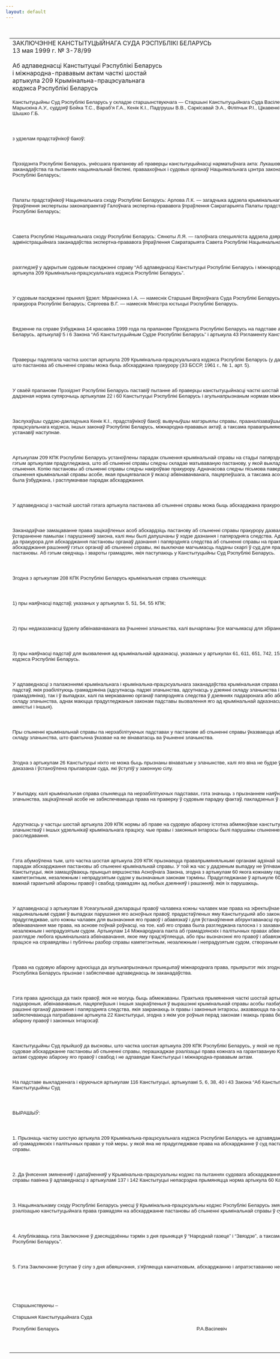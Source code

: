 ```yaml
---
layout: default
---
```


<div style="margin: 0px auto; width: 1000px;">

<div id="flag">

 

</div>

<div id="fixedWidth">

<div id="body">

<div id="columnSpanned">

<div id="content" style="margin: 10px">

<table>
<colgroup>
<col style="width: 100%" />
</colgroup>
<tbody>
<tr class="odd">
<td><div data-align="center" style="text-transform: uppercase;">
Заключэнне Канстытуцыйнага Суда Рэспублікі Беларусь
</div>
<div data-align="center">
13 мая 1999 г. № З-78/99
</div>
<div data-align="left" style="width: 400px; margin-top: 20px; margin-bottom: 20px;">
Аб адпаведнасці Канстытуцыі Рэспублікі Беларусь і міжнародна-прававым актам часткі шостай артыкула 209 Крымінальна-працэсуальнага кодэкса Рэспублікі Беларусь
</div>
<p><span style="font-size: 10pt; font-family: Arial">Канстытуцыйны Суд Рэспублікі Беларусь у складзе старшынствуючага — Старшыні Канстытуцыйнага Суда Васілевіча Р.А., намесніка Старшыні Марыскіна А.У., суддзяў Бойка Т.С., Вараб’я Г.А., Кенік К.I., Падгрушы В.В., Саркісавай Э.А., Філіпчык Р.I., Цікавенкі А.Г., Шабайлава В.I., Шукліна В.З., Шышко Г.Б. </span></p>
<p><span style="font-size: 10pt; font-family: Arial"></span></p>
<p> </p>
<p><span style="font-size: 10pt; font-family: Arial">з удзелам прадстаўнікоў бакоў:</span></p>
<p><span style="font-size: 10pt; font-family: Arial"></span></p>
<p> </p>
<p><span style="font-size: 10pt; font-family: Arial">Прэзідэнта Рэспублікі Беларусь, унёсшага прапанову аб праверцы канстытуцыйнасці нарматыўнага акта: Лукашова А.I. — начальніка аддзялення заканадаўства па пытаннях нацыянальнай бяспекі, праваахоўных і судовых органаў Нацыянальнага цэнтра законапраектнай дзейнасці пры Прэзідэнце Рэспублікі Беларусь;</span></p>
<p><span style="font-size: 10pt; font-family: Arial"></span></p>
<p> </p>
<p><span style="font-size: 10pt; font-family: Arial">Палаты прадстаўнікоў Нацыянальнага сходу Рэспублікі Беларусь: Арлова Л.К. — загадчыка аддзела крымінальнага і адміністрацыйнага заканадаўства ўпраўлення экспертызы законапраектаў Галоўнага экспертна-прававога ўпраўлення Сакратарыята Палаты прадстаўнікоў Нацыянальнага сходу Рэспублікі Беларусь;</span></p>
<p><span style="font-size: 10pt; font-family: Arial"></span></p>
<p> </p>
<p><span style="font-size: 10pt; font-family: Arial">Савета Рэспублікі Нацыянальнага сходу Рэспублікі Беларусь: Сянюты Л.Я. — галоўнага спецыяліста аддзела дзяржаўнага, крымінальнага і адміністрацыйнага заканадаўства экспертна-прававога ўпраўлення Сакратарыята Савета Рэспублікі Нацыянальнага сходу Рэспублікі Беларусь</span></p>
<p><span style="font-size: 10pt; font-family: Arial"></span></p>
<p> </p>
<p><span style="font-size: 10pt; font-family: Arial">разгледзеў у адкрытым судовым пасяджэнні справу “Аб адпаведнасці Канстытуцыі Рэспублікі Беларусь і міжнародна-прававым актам часткі шостай артыкула 209 Крымінальна-працэсуальнага кодэкса Рэспублікі Беларусь”.</span></p>
<p><span style="font-size: 10pt; font-family: Arial"></span></p>
<p> </p>
<p><span style="font-size: 10pt; font-family: Arial">У судовым пасяджэнні прынялі ўдзел: Міранічэнка I.А. — намеснік Старшыні Вярхоўнага Суда Рэспублікі Беларусь; Iваненка П.I. — намеснік Генеральнага пракурора Рэспублікі Беларусь; Сяргеева В.Г. — намеснік Міністра юстыцыі Рэспублікі Беларусь.</span></p>
<p><span style="font-size: 10pt; font-family: Arial"></span></p>
<p> </p>
<p><span style="font-size: 10pt; font-family: Arial">Вядзенне па справе ўзбуджана 14 красавіка 1999 года па прапанове Прэзідэнта Рэспублікі Беларусь на падставе артыкула 116 Канстытуцыі Рэспублікі Беларусь, артыкулаў 5 і 6 Закона “Аб Канстытуцыйным Судзе Рэспублікі Беларусь” і артыкула 43 Рэгламенту Канстытуцыйнага Суда.</span></p>
<p><span style="font-size: 10pt; font-family: Arial"></span></p>
<p> </p>
<p><span style="font-size: 10pt; font-family: Arial">Праверцы падлягала частка шостая артыкула 209 Крымінальна-працэсуальнага кодэкса Рэспублікі Беларусь (у далейшым — КПК), якая прадугледжвае, што пастанова аб спыненні справы можа быць абскарджана пракурору (ЗЗ БССР, 1961 г., № 1, арт. 5).</span></p>
<p><span style="font-size: 10pt; font-family: Arial"></span></p>
<p> </p>
<p><span style="font-size: 10pt; font-family: Arial">У сваёй прапанове Прэзідэнт Рэспублікі Беларусь паставіў пытанне аб праверцы канстытуцыйнасці часткі шостай артыкула 209 КПК, указаўшы, што дадзеная норма супярэчыць артыкулам 22 і 60 Канстытуцыі Рэспублікі Беларусь і агульнапрызнаным нормам міжнароднага права.</span></p>
<p><span style="font-size: 10pt; font-family: Arial"></span></p>
<p> </p>
<p><span style="font-size: 10pt; font-family: Arial">Заслухаўшы суддзю-дакладчыка Кенік К.I., прадстаўнікоў бакоў, вывучыўшы матэрыялы справы, прааналізаваўшы палажэнні Канстытуцыі, Крымінальна-працэсуальнага кодэкса, іншых законаў Рэспублікі Беларусь, міжнародна-прававых актаў, а таксама правапрымяняльную практыку, Канстытуцыйны Суд устанавіў наступнае.</span></p>
<p><span style="font-size: 10pt; font-family: Arial"></span></p>
<p> </p>
<p><span style="font-size: 10pt; font-family: Arial">Артыкулам 209 КПК Рэспублікі Беларусь устаноўлены парадак спынення крымінальнай справы на стадыі папярэдняга расследавання. У прыватнасці, гэтым артыкулам прадугледжана, што аб спыненні справы следчы складае матываваную пастанову, у якой выкладае сутнасць справы і падставы спынення. Копію пастановы аб спыненні справы следчы накіроўвае пракурору. Адначасова следчы пісьмова паведамляе аб спыненні і падставах спынення крымінальнай справы асобе, якая прыцягвалася ў якасці абвінавачванага, пацярпеўшага, а таксама асобе або ўстанове, па заявах якіх справа была ўзбуджана, і растлумачвае парадак абскарджання.</span></p>
<p><span style="font-size: 10pt; font-family: Arial"></span></p>
<p> </p>
<p><span style="font-size: 10pt; font-family: Arial">У адпаведнасці з часткай шостай гэтага артыкула пастанова аб спыненні справы можа быць абскарджана пракурору.</span></p>
<p><span style="font-size: 10pt; font-family: Arial"></span></p>
<p> </p>
<p><span style="font-size: 10pt; font-family: Arial">Заканадаўчае замацаванне права зацікаўленых асоб абскардзіць пастанову аб спыненні справы пракурору дазваляе забяспечыць аператыўнае ўстараненне памылак і парушэнняў закона, калі яны былі дапушчаны ў ходзе дазнання і папярэдняга следства. Аднак указанае ў законе права на зварот да пракурора для абскарджання пастановы органаў дазнання і папярэдняга следства аб спыненні справы на практыцы ўспрымаецца як адзіны шлях абскарджання рашэнняў гэтых органаў аб спыненні справы, які выключае магчымасць падачы скаргі ў суд для праверкі законнасці і абгрунтаванасці гэтай пастановы. Аб гэтым сведчаць і звароты грамадзян, якія паступаюць у Канстытуцыйны Суд Рэспублікі Беларусь.</span></p>
<p><span style="font-size: 10pt; font-family: Arial"></span></p>
<p> </p>
<p><span style="font-size: 10pt; font-family: Arial">Згодна з артыкулам 208 КПК Рэспублікі Беларусь крымінальная справа спыняецца:</span></p>
<p><span style="font-size: 10pt; font-family: Arial"></span></p>
<p> </p>
<p><span style="font-size: 10pt; font-family: Arial">1) пры наяўнасці падстаў, указаных у артыкулах 5, 51, 54, 55 КПК;</span></p>
<p><span style="font-size: 10pt; font-family: Arial"></span></p>
<p> </p>
<p><span style="font-size: 10pt; font-family: Arial">2) пры недаказанасці ўдзелу абвінавачванага ва ўчыненні злачынства, калі вычарпаны ўсе магчымасці для збірання дадатковых доказаў;</span></p>
<p><span style="font-size: 10pt; font-family: Arial"></span></p>
<p> </p>
<p><span style="font-size: 10pt; font-family: Arial">3) пры наяўнасці падстаў для вызвалення ад крымінальнай адказнасці, указаных у артыкулах 61, 611, 651, 742, 1526, 170, 213, 2132, 2191 Крымінальнага кодэкса Рэспублікі Беларусь.</span></p>
<p><span style="font-size: 10pt; font-family: Arial"></span></p>
<p> </p>
<p><span style="font-size: 10pt; font-family: Arial">У адпаведнасці з палажэннямі крымінальнага і крымінальна-працэсуальнага заканадаўства крымінальная справа можа быць спынена як пры наяўнасці падстаў, якія рэабілітуюць грамадзяніна (адсутнасць падзеі злачынства, адсутнасць у дзеянні складу злачынства і іншыя падставы, якія апраўдваюць грамадзяніна), так і ў выпадках, калі па меркаванню органаў папярэдняга следства ў дзеяннях падазронага або абвінавачванага ўтрымліваюцца прыметы складу злачынства, аднак маюцца прадугледжаныя законам падставы вызвалення яго ад крымінальнай адказнасці (сканчэнне тэрмінаў даўнасці, акт амністыі і іншыя).</span></p>
<p><span style="font-size: 10pt; font-family: Arial"></span></p>
<p> </p>
<p><span style="font-size: 10pt; font-family: Arial">Пры спыненні крымінальнай справы па нерэабілітуючых падставах у пастанове аб спыненні справы ўказваецца аб наяўнасці ў дзеянні асобы прымет складу злачынства, што фактычна ўказвае на яе вінаватасць ва ўчыненні злачынства.</span></p>
<p><span style="font-size: 10pt; font-family: Arial"></span></p>
<p> </p>
<p><span style="font-size: 10pt; font-family: Arial">Згодна з артыкулам 26 Канстытуцыі ніхто не можа быць прызнаны вінаватым у злачынстве, калі яго віна не будзе ў прадугледжаным законам парадку даказана і ўстаноўлена прыгаворам суда, які ўступіў у законную сілу.</span></p>
<p><span style="font-size: 10pt; font-family: Arial"></span></p>
<p> </p>
<p><span style="font-size: 10pt; font-family: Arial">У выпадку, калі крымінальная справа спыняецца па нерэабілітуючых падставах, гэта значыць з прызнаннем наяўнасці ў дзеянні асобы прымет складу злачынства, зацікаўленай асобе не забяспечваецца права на праверку ў судовым парадку фактаў, пакладзеных ў аснову пастановы аб спыненні справы.</span></p>
<p><span style="font-size: 10pt; font-family: Arial"></span></p>
<p> </p>
<p><span style="font-size: 10pt; font-family: Arial">Адсутнасць у частцы шостай артыкула 209 КПК нормы аб праве на судовую абарону істотна абмяжоўвае канстытуцыйныя правы пацярпеўшых ад злачынстваў і іншых удзельнікаў крымінальнага працэсу, чые правы і законныя інтарэсы былі парушаны спыненнем справы ў стадыі папярэдняга расследавання.</span></p>
<p><span style="font-size: 10pt; font-family: Arial"></span></p>
<p> </p>
<p><span style="font-size: 10pt; font-family: Arial">Гэта абумоўлена тым, што частка шостая артыкула 209 КПК прызнаецца правапрымяняльнымі органамі адзінай заканадаўчай нормай, якая вызначае парадак абскарджання пастановы аб спыненні крымінальнай справы. У той жа час у дадзеным выпадку не ўлічваюцца патрабаванні артыкулаў 137 і 142 Канстытуцыі, якія замацоўваюць прынцып вяршэнства Асноўнага Закона, згодна з артыкулам 60 якога кожнаму гарантуецца абарона яго правоў і свабод кампетэнтным, незалежным і непрадузятым судом у вызначаныя законам тэрміны. Прадугледжанае ў артыкуле 60 Канстытуцыі палажэнне з’яўляецца важнай гарантыяй абароны правоў і свабод грамадзян ад любых дзеянняў і рашэнняў, якія іх парушаюць.</span></p>
<p><span style="font-size: 10pt; font-family: Arial"></span></p>
<p> </p>
<p><span style="font-size: 10pt; font-family: Arial">У адпаведнасці з артыкулам 8 Усеагульнай дэкларацыі правоў чалавека кожны чалавек мае права на эфектыўнае аднаўленне ў правах кампетэнтнымі нацыянальнымі судамі ў выпадках парушэння яго асноўных правоў, прадастаўленых яму Канстытуцыяй або законам. Артыкул 10 Усеагульнай дэкларацыі прадугледжвае, што кожны чалавек для вызначэння яго правоў і абавязкаў і для ўстанаўлення абгрунтаванасці прад’яўленага яму крымінальнага абвінавачання мае права, на аснове поўнай роўнасці, на тое, каб яго справа была разгледжана галосна і з захаваннем усіх патрабаванняў справядлівасці незалежным і непрадузятым судом. Артыкулам 14 Міжнароднага пакта аб грамадзянскіх і палітычных правах абвешчана, што кожны мае права пры разглядзе любога крымінальнага абвінавачання, якое яму прад’яўляецца, або пры вызначэнні яго правоў і абавязкаў у якім-небудзь грамадзянскім працэсе на справядлівы і публічны разбор справы кампетэнтным, незалежным і непрадузятым судом, створаным на падставе закона.</span></p>
<p><span style="font-size: 10pt; font-family: Arial"></span></p>
<p> </p>
<p><span style="font-size: 10pt; font-family: Arial">Права на судовую абарону адносіцца да агульнапрызнаных прынцыпаў міжнароднага права, прыярытэт якіх згодна з артыкулам 8 Канстытуцыі Рэспубліка Беларусь прызнае і забяспечвае адпаведнасць ім заканадаўства.</span></p>
<p><span style="font-size: 10pt; font-family: Arial"></span></p>
<p> </p>
<p><span style="font-size: 10pt; font-family: Arial">Гэта права адносіцца да такіх правоў, якія не могуць быць абмежаваны. Практыка прымянення часткі шостай артыкула 209 КПК прыводзіць да таго, што падазроныя, абвінавачваныя, пацярпеўшыя і іншыя зацікаўленыя ў вырашэнні крымінальнай справы асобы пазбаўляюцца права на зварот ў суд, а рашэнні органаў дазнання і папярэдняга следства, якія закранаюць іх правы і законныя інтарэсы, аказваюцца па-за судовым кантролем. Тым самым не забяспечваюцца патрабаванні артыкула 22 Канстытуцыі, згодна з якім усе роўныя перад законам і маюць права без усякай дыскрымінацыі на роўную абарону правоў і законных інтарэсаў.</span></p>
<p><span style="font-size: 10pt; font-family: Arial"></span></p>
<p> </p>
<p><span style="font-size: 10pt; font-family: Arial">Канстытуцыйны Суд прыйшоў да высновы, што частка шостая артыкула 209 КПК Рэспублікі Беларусь, у якой не прадугледжана права грамадзяніна на судовае абскарджанне пастановы аб спыненні справы, перашкаджае рэалізацыі права кожнага на гарантаваную Канстытуцыяй і міжнародна-прававымі актамі судовую абарону яго правоў і свабод і не адпавядае Канстытуцыі і міжнародна-прававым актам.</span></p>
<p><span style="font-size: 10pt; font-family: Arial"></span></p>
<p> </p>
<p><span style="font-size: 10pt; font-family: Arial">На падставе выкладзенага і кіруючыся артыкулам 116 Канстытуцыі, артыкуламі 5, 6, 38, 40 і 43 Закона “Аб Канстытуцыйным Судзе Рэспублікі Беларусь”, Канстытуцыйны Суд</span></p>
<p><span style="font-size: 10pt; font-family: Arial"></span></p>
<p> </p>
<p><span style="font-size: 10pt; font-family: Arial; mso-bidi-font-weight: bold">ВЫРАШЫЎ:</span></p>
<p><span style="font-size: 10pt; font-family: Arial"></span></p>
<p> </p>
<p><span style="font-size: 10pt; font-family: Arial">1. Прызнаць частку шостую артыкула 209 Крымінальна-працэсуальнага кодэкса Рэспублікі Беларусь не адпавядаючай Канстытуцыі і Міжнароднаму пакту аб грамадзянскіх і палітычных правах у той меры, у якой яна не прадугледжвае права на абскарджанне ў суд пастановы аб спыненні крымінальнай справы.</span></p>
<p><span style="font-size: 10pt; font-family: Arial"></span></p>
<p> </p>
<p><span style="font-size: 10pt; font-family: Arial">2. Да ўнясення змяненняў і дапаўненняў у Крымінальна-працэсуальны кодэкс па пытаннях судовага абскарджання пастановы аб спыненні крымінальнай справы павінна ў адпаведнасці з артыкуламі 137 і 142 Канстытуцыі непасрэдна прымяняцца норма артыкула 60 Канстытуцыі.</span></p>
<p><span style="font-size: 10pt; font-family: Arial"></span></p>
<p> </p>
<p><span style="font-size: 10pt; font-family: Arial">3. Нацыянальнаму сходу Рэспублікі Беларусь унесці ў Крымінальна-працэсуальны кодэкс Рэспублікі Беларусь змяненні і дапаўненні, якія забяспечваюць рэалізацыю канстытуцыйнага права грамадзян на абскарджанне пастановы аб спыненні крымінальнай справы ў суд.</span></p>
<p><span style="font-size: 10pt; font-family: Arial"></span></p>
<p> </p>
<p><span style="font-size: 10pt; font-family: Arial">4. Апублікаваць гэта Заключэнне ў дзесяцідзённы тэрмін з дня прыняцця ў “Народнай газеце” і “Звяздзе”, а таксама ў “Ведамасцях Нацыянальнага сходу Рэспублікі Беларусь”.</span></p>
<p><span style="font-size: 10pt; font-family: Arial"></span></p>
<p> </p>
<p><span style="font-size: 10pt; font-family: Arial">5. Гэта Заключэнне ўступае ў сілу з дня абвяшчэння, з’яўляецца канчатковым, абскарджанню і апратэставанню не падлягае.</span></p>
<p><span style="font-size: 10pt; font-family: Arial"></span></p>
<p> </p>
<p><span style="font-size: 10pt; font-family: Arial"></span></p>
<p> </p>
<p><span style="font-size: 10pt; font-family: Arial">Старшынствуючы –</span></p>
<p><span style="font-size: 10pt; font-family: Arial">Старшыня Канстытуцыйнага Суда</span></p>
<p><span style="font-size: 10pt; font-family: Arial">Рэспублікі Беларусь <span style="mso-tab-count: 5">                                                  </span><span style="mso-tab-count: 2">                        </span><span style="mso-tab-count: 2">                        </span>Р.А.Васілевіч</span><span style="font-size: 10pt; font-family: Arial"></span></p>
<p> </p></td>
</tr>
</tbody>
</table>

</div>

<div class="terminator">

 

</div>

</div>

</div>

</div>

</div>
